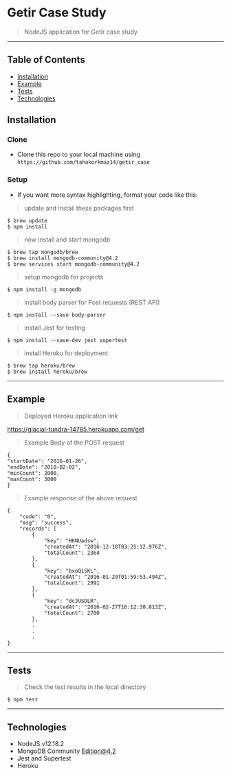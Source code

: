 # Getir Case Study

> NodeJS application for Getir case study

---

## Table of Contents

- [Installation](#installation)
- [Example](#example)
- [Tests](#tests)
- [Technologies](#technologies)

## Installation

### Clone

- Clone this repo to your local machine using `https://github.com/tahakorkmaz14/getir_case`

### Setup

- If you want more syntax highlighting, format your code like this:

> update and install these packages first

```shell
$ brew update
$ npm install
```

> now install and start mongodb

```shell
$ brew tap mongodb/brew
$ brew install mongodb-community@4.2
$ brew services start mongodb-community@4.2
```

> setup mongodb for projects

```shell
$ npm install -g mongodb
```

> install body parser for Post requests (REST API)

```shell
$ npm install --save body-parser
```

> install Jest for testing

```shell
$ npm install --save-dev jest supertest
```

> install Heroku for deployment

```shell
$ brew tap heroku/brew
$ brew install heroku/brew
```

---

## Example

> Deployed Heroku application link
  
  https://glacial-tundra-14785.herokuapp.com/get

> Example Body of the POST request

```
{
"startDate": "2016-01-26",
"endDate": "2018-02-02",
"minCount": 2000,
"maxCount": 3000
}
```

> Example response of the above request

```
{
    "code": "0",
    "msg": "success",
    "records": [
        {
            "key": "HKNUadsw",
            "createdAt": "2016-12-18T03:25:12.976Z",
            "totalCount": 2364
        },
        {
            "key": "bxoQiSKL",
            "createdAt": "2016-01-29T01:59:53.494Z",
            "totalCount": 2991
        },
        {
            "key": "dcJUSDLR",
            "createdAt": "2016-02-27T16:12:30.813Z",
            "totalCount": 2780
        },
        .
        .
        .
}   
```

---

## Tests

> Check the test results in the local directory

```shell
$ npm test
```

---

## Technologies

- NodeJS v12.18.2
- MongoDB Community Edition@4.2
- Jest and Supertest
- Heroku
